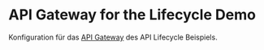 # API Gateway for the Lifecycle Demo

Konfiguration für das [API Gateway](https://github.com/membrane/service-proxy) des API Lifecycle Beispiels.


